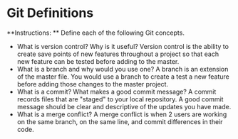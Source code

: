 # Git Definitions

**Instructions: ** Define each of the following Git concepts.

* What is version control?  Why is it useful?
Version control is the ability to create save points of new features throughout a project so that each new feature can be tested before adding to the master.
* What is a branch and why would you use one?
A branch is an extension of the master file. You would use a branch to create a test a new feature before adding those changes to the master project.
* What is a commit? What makes a good commit message?
A commit records files that are "staged" to your local repository. A good commit message should be clear and descriptive of the updates you have made.
* What is a merge conflict?
A merge conflict is when 2 users are working on the same branch, on the same line, and commit differences in their code. 